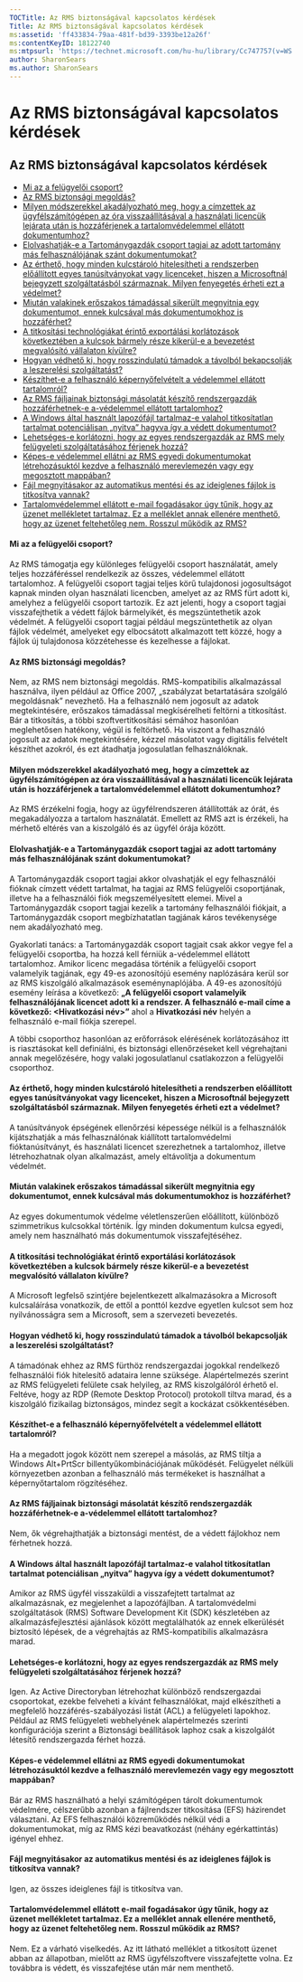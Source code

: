 ```yaml
---
TOCTitle: Az RMS biztonságával kapcsolatos kérdések
Title: Az RMS biztonságával kapcsolatos kérdések
ms:assetid: 'ff433834-79aa-481f-bd39-3393be12a26f'
ms:contentKeyID: 18122740
ms:mtpsurl: 'https://technet.microsoft.com/hu-hu/library/Cc747757(v=WS.10)'
author: SharonSears
ms.author: SharonSears
---
```


Az RMS biztonságával kapcsolatos kérdések
=========================================

Az RMS biztonságával kapcsolatos kérdések
-----------------------------------------

-   [Mi az a felügyelői csoport?](#bkmk_43)
-   [Az RMS biztonsági megoldás?](#bkmk_44)
-   [Milyen módszerekkel akadályozható meg, hogy a címzettek az ügyfélszámítógépen az óra visszaállításával a használati licencük lejárata után is hozzáférjenek a tartalomvédelemmel ellátott dokumentumhoz?](#bkmk_45)
-   [Elolvashatják-e a Tartománygazdák csoport tagjai az adott tartomány más felhasználójának szánt dokumentumokat?](#bkmk_46)
-   [Az érthető, hogy minden kulcstároló hitelesítheti a rendszerben előállított egyes tanúsítványokat vagy licenceket, hiszen a Microsoftnál bejegyzett szolgáltatásból származnak. Milyen fenyegetés érheti ezt a védelmet?](#bkmk_47)
-   [Miután valakinek erőszakos támadással sikerült megnyitnia egy dokumentumot, ennek kulcsával más dokumentumokhoz is hozzáférhet?](#bkmk_48)
-   [A titkosítási technológiákat érintő exportálási korlátozások következtében a kulcsok bármely része kikerül-e a bevezetést megvalósító vállalaton kívülre?](#bkmk_49)
-   [Hogyan védhető ki, hogy rosszindulatú támadok a távolból bekapcsolják a leszerelési szolgáltatást?](#bkmk_50)
-   [Készíthet-e a felhasználó képernyőfelvételt a védelemmel ellátott tartalomról?](#bkmk_51)
-   [Az RMS fájljainak biztonsági másolatát készítő rendszergazdák hozzáférhetnek-e a-védelemmel ellátott tartalomhoz?](#bkmk_52)
-   [A Windows által használt lapozófájl tartalmaz-e valahol titkosítatlan tartalmat potenciálisan „nyitva” hagyva így a védett dokumentumot?](#bkmk_53)
-   [Lehetséges-e korlátozni, hogy az egyes rendszergazdák az RMS mely felügyeleti szolgáltatásához férjenek hozzá?](#bkmk_54)
-   [Képes-e védelemmel ellátni az RMS egyedi dokumentumokat létrehozásuktól kezdve a felhasználó merevlemezén vagy egy megosztott mappában?](#bkmk_55)
-   [Fájl megnyitásakor az automatikus mentési és az ideiglenes fájlok is titkosítva vannak?](#bkmk_56)
-   [Tartalomvédelemmel ellátott e-mail fogadásakor úgy tűnik, hogy az üzenet mellékletet tartalmaz. Ez a melléklet annak ellenére menthető, hogy az üzenet feltehetőleg nem. Rosszul működik az RMS?](#bkmk_562)

#### Mi az a felügyelői csoport?

Az RMS támogatja egy különleges felügyelői csoport használatát, amely teljes hozzáféréssel rendelkezik az összes, védelemmel ellátott tartalomhoz. A felügyelői csoport tagjai teljes körű tulajdonosi jogosultságot kapnak minden olyan használati licencben, amelyet az az RMS fürt adott ki, amelyhez a felügyelői csoport tartozik. Ez azt jelenti, hogy a csoport tagjai visszafejthetik a védett fájlok bármelyikét, és megszüntethetik azok védelmét. A felügyelői csoport tagjai például megszüntethetik az olyan fájlok védelmét, amelyeket egy elbocsátott alkalmazott tett közzé, hogy a fájlok új tulajdonosa közzétehesse és kezelhesse a fájlokat.

#### Az RMS biztonsági megoldás?

Nem, az RMS nem biztonsági megoldás. RMS-kompatibilis alkalmazással használva, ilyen például az Office 2007, „szabályzat betartatására szolgáló megoldásnak” nevezhető. Ha a felhasználó nem jogosult az adatok megtekintésére, erőszakos támadással megkísérelheti feltörni a titkosítást. Bár a titkosítás, a többi szoftvertitkosítási sémához hasonlóan meglehetősen hatékony, végül is feltörhető. Ha viszont a felhasználó jogosult az adatok megtekintésére, kézzel másolatot vagy digitális felvételt készíthet azokról, és ezt átadhatja jogosulatlan felhasználóknak.

#### Milyen módszerekkel akadályozható meg, hogy a címzettek az ügyfélszámítógépen az óra visszaállításával a használati licencük lejárata után is hozzáférjenek a tartalomvédelemmel ellátott dokumentumhoz?

Az RMS érzékelni fogja, hogy az ügyfélrendszeren átállították az órát, és megakadályozza a tartalom használatát. Emellett az RMS azt is érzékeli, ha mérhető eltérés van a kiszolgáló és az ügyfél órája között.

#### Elolvashatják-e a Tartománygazdák csoport tagjai az adott tartomány más felhasználójának szánt dokumentumokat?

A Tartománygazdák csoport tagjai akkor olvashatják el egy felhasználói fióknak címzett védett tartalmat, ha tagjai az RMS felügyelői csoportjának, illetve ha a felhasználói fiók megszemélyesített elemei. Mivel a Tartománygazdák csoport tagjai kezelik a tartomány felhasználói fiókjait, a Tartománygazdák csoport megbízhatatlan tagjának káros tevékenysége nem akadályozható meg.

Gyakorlati tanács: a Tartománygazdák csoport tagjait csak akkor vegye fel a felügyelői csoportba, ha hozzá kell férniük a-védelemmel ellátott tartalomhoz. Amikor licenc megadása történik a felügyelői csoport valamelyik tagjának, egy 49-es azonosítójú esemény naplózására kerül sor az RMS kiszolgáló alkalmazások eseménynaplójába. A 49-es azonosítójú esemény leírása a következő: **„A felügyelői csoport valamelyik felhasználójának licencet adott ki a rendszer. A felhasználó e-mail címe a következő: &lt;Hivatkozási név&gt;”** ahol a **Hivatkozási név** helyén a felhasználó e-mail fiókja szerepel.

A többi csoporthoz hasonlóan az erőforrások elérésének korlátozásához itt is riasztásokat kell definiálni, és biztonsági ellenőrzéseket kell végrehajtani annak megelőzésére, hogy valaki jogosulatlanul csatlakozzon a felügyelői csoporthoz.

#### Az érthető, hogy minden kulcstároló hitelesítheti a rendszerben előállított egyes tanúsítványokat vagy licenceket, hiszen a Microsoftnál bejegyzett szolgáltatásból származnak. Milyen fenyegetés érheti ezt a védelmet?

A tanúsítványok épségének ellenőrzési képessége nélkül is a felhasználók kijátszhatják a más felhasználónak kiállított tartalomvédelmi fióktanúsítványt, és használati licencet szerezhetnek a tartalomhoz, illetve létrehozhatnak olyan alkalmazást, amely eltávolítja a dokumentum védelmét.

#### Miután valakinek erőszakos támadással sikerült megnyitnia egy dokumentumot, ennek kulcsával más dokumentumokhoz is hozzáférhet?

Az egyes dokumentumok védelme véletlenszerűen előállított, különböző szimmetrikus kulcsokkal történik. Így minden dokumentum kulcsa egyedi, amely nem használható más dokumentumok visszafejtéséhez.

#### A titkosítási technológiákat érintő exportálási korlátozások következtében a kulcsok bármely része kikerül-e a bevezetést megvalósító vállalaton kívülre?

A Microsoft legfelső szintjére bejelentkezett alkalmazásokra a Microsoft kulcsaláírása vonatkozik, de ettől a ponttól kezdve egyetlen kulcsot sem hoz nyilvánosságra sem a Microsoft, sem a szervezeti bevezetés.

#### Hogyan védhető ki, hogy rosszindulatú támadok a távolból bekapcsolják a leszerelési szolgáltatást?

A támadónak ehhez az RMS fürthöz rendszergazdai jogokkal rendelkező felhasználói fiók hitelesítő adataira lenne szüksége. Alapértelmezés szerint az RMS felügyeleti felülete csak helyileg, az RMS kiszolgálóról érhető el. Feltéve, hogy az RDP (Remote Desktop Protocol) protokoll tiltva marad, és a kiszolgáló fizikailag biztonságos, mindez segít a kockázat csökkentésében.

#### Készíthet-e a felhasználó képernyőfelvételt a védelemmel ellátott tartalomról?

Ha a megadott jogok között nem szerepel a másolás, az RMS tiltja a Windows Alt+PrtScr billentyűkombinációjának működését. Felügyelet nélküli környezetben azonban a felhasználó más termékeket is használhat a képernyőtartalom rögzítéséhez.

#### Az RMS fájljainak biztonsági másolatát készítő rendszergazdák hozzáférhetnek-e a-védelemmel ellátott tartalomhoz?

Nem, ők végrehajthatják a biztonsági mentést, de a védett fájlokhoz nem férhetnek hozzá.

#### A Windows által használt lapozófájl tartalmaz-e valahol titkosítatlan tartalmat potenciálisan „nyitva” hagyva így a védett dokumentumot?

Amikor az RMS ügyfél visszaküldi a visszafejtett tartalmat az alkalmazásnak, ez megjelenhet a lapozófájlban. A tartalomvédelmi szolgáltatások (RMS) Software Development Kit (SDK) készletében az alkalmazásfejlesztési ajánlások között megtalálhatók az ennek elkerülését biztosító lépések, de a végrehajtás az RMS-kompatibilis alkalmazásra marad.

#### Lehetséges-e korlátozni, hogy az egyes rendszergazdák az RMS mely felügyeleti szolgáltatásához férjenek hozzá?

Igen. Az Active Directoryban létrehozhat különböző rendszergazdai csoportokat, ezekbe felveheti a kívánt felhasználókat, majd elkészítheti a megfelelő hozzáférés-szabályozási listát (ACL) a felügyeleti lapokhoz. Például az RMS felügyeleti webhelyének alapértelmezés szerinti konfigurációja szerint a Biztonsági beállítások laphoz csak a kiszolgálót létesítő rendszergazda férhet hozzá.

#### Képes-e védelemmel ellátni az RMS egyedi dokumentumokat létrehozásuktól kezdve a felhasználó merevlemezén vagy egy megosztott mappában?

Bár az RMS használható a helyi számítógépen tárolt dokumentumok védelmére, célszerűbb azonban a fájlrendszer titkosítása (EFS) házirendet választani. Az EFS felhasználói közreműködés nélkül védi a dokumentumokat, míg az RMS kézi beavatkozást (néhány egérkattintás) igényel ehhez.

#### Fájl megnyitásakor az automatikus mentési és az ideiglenes fájlok is titkosítva vannak?

Igen, az összes ideiglenes fájl is titkosítva van.

#### Tartalomvédelemmel ellátott e-mail fogadásakor úgy tűnik, hogy az üzenet mellékletet tartalmaz. Ez a melléklet annak ellenére menthető, hogy az üzenet feltehetőleg nem. Rosszul működik az RMS?

Nem. Ez a várható viselkedés. Az itt látható melléklet a titkosított üzenet abban az állapotban, mielőtt az RMS ügyfélszoftvere visszafejtette volna. Ez továbbra is védett, és visszafejtése után már nem menthető.
